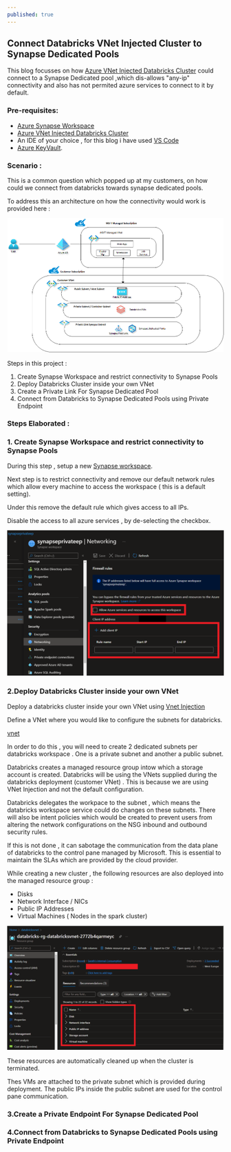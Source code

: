 ```yaml
---
published: true
---
```

## Connect Databricks VNet Injected Cluster to Synapse Dedicated Pools

This blog focusses on how [Azure VNet Injected Databricks Cluster](https://docs.microsoft.com/en-us/azure/databricks/administration-guide/cloud-configurations/azure/vnet-inject) could connect to a Synapse Dedicated pool ,which dis-allows "any-ip" connectivity and also has not permited azure services to connect to it by default.



### Pre-requisites:

- [Azure Synapse Workspace](https://docs.microsoft.com/en-us/azure/synapse-analytics/quickstart-create-workspace)
- [Azure VNet Injected Databricks Cluster](https://docs.microsoft.com/en-us/azure/databricks/administration-guide/cloud-configurations/azure/vnet-inject) 
- An IDE of your choice , for this blog i have used [VS Code](https://code.visualstudio.com/Download)
- [Azure KeyVault](https://docs.microsoft.com/en-us/azure/key-vault/general/quick-create-cli).

### Scenario : 

This is a common question which popped up at my customers, on how could we connect from databricks towards synapse dedicated pools.

To address this an architecture on how the connectivity would work is provided here :

![Connectivity Architecture](/images/databricks.png)


Steps in this project :

1. Create Synapse Workspace and restrict connectivity to Synapse Pools
2. Deploy Databricks Cluster inside your own VNet
3. Create a Private Link For Synapse Dedicated Pool
4. Connect from Databricks to Synapse Dedicated Pools using Private Endpoint


### Steps Elaborated :

### 1. Create Synapse Workspace and restrict connectivity to Synapse Pools

During this step , setup a new [Synapse workspace](https://docs.microsoft.com/en-us/azure/synapse-analytics/quickstart-create-workspace).

Next step is to restrict connectivity and remove our default network rules which allow every machine to access the workspace ( this is a default setting).

Under this remove the default rule which gives access to all IPs.

Disable the access to all azure services , by de-selecting the checkbox. 

![network restriction](/images/network_restriction.PNG)


### 2.Deploy Databricks Cluster inside your own VNet

Deploy a databricks cluster inside your own VNet using [Vnet Injection](https://docs.microsoft.com/en-us/azure/databricks/scenarios/quickstart-create-databricks-workspace-vnet-injection#:~:text=%20Create%20an%20Azure%20Databricks%20workspace%20%201,Networking%20%3E%20and%20apply%20the%20following...%20See%20More.)

Define a VNet where you would like to configure the subnets for databricks.

[vnet ](/images/vnet.png)

In order to do this , you will need to create 2 dedicated subnets per databricks workspace . One is a private subnet and another a public subnet. 

Databricks creates a managed resource group intow which a storage account is created.  Databricks will be using the VNets supplied during the databricks deployment (customer VNet) . This is because we are using VNet Injection and not the default configuration. 

Databricks delegates the workpace to the subnet , which means the databricks workspace service could do changes on these subnets. There will also be intent policies which would be created to prevent users from altering the network configurations on the NSG inbound and outbound security rules.

If this is not done ,  it can sabotage the communication from the data plane of databricks to the control pane managed by Microsoft. This is essential to maintain the SLAs which are provided by the cloud provider.

While creating a new cluster , the following resources are also deployed into the managed resource group :

- Disks
- Network Interface  / NICs
- Public IP Addresses
- Virtual Machines ( Nodes in the spark cluster)

![external resources](/images/ext_resources.png)

These resources are automatically cleaned up when the cluster is terminated.

Thes VMs are attached to the private subnet which is provided during deployment. The public IPs inside the public subnet are used for the control pane communication.

### 3.Create a Private Endpoint For Synapse Dedicated Pool

<TBD>


### 4.Connect from Databricks to Synapse Dedicated Pools using Private Endpoint

<TBD>
